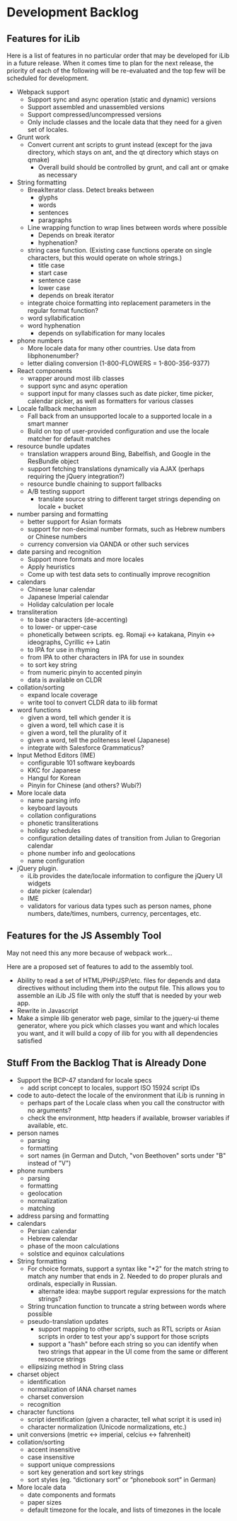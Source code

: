 # Development Backlog #

## Features for iLib ##

Here is a list of features in no particular order that may be developed for iLib in a future release. When it comes time to plan for the next release, the priority of each of the following will be re-evaluated and the top few will be scheduled for development.

* Webpack support
    * Support sync and async operation (static and dynamic) versions
    * Support assembled and unassembled versions
    * Support compressed/uncompressed versions
    * Only include classes and the locale data that they need for a given set of locales.
* Grunt work
    * Convert current ant scripts to grunt instead (except for the java directory, which stays on ant, and the qt directory which stays on qmake)
        * Overall build should be controlled by grunt, and call ant or qmake as necessary
* String formatting
    * BreakIterator class. Detect breaks between
        * glyphs
        * words
        * sentences
        * paragraphs
    * Line wrapping function to wrap lines between words where possible
        * Depends on break iterator
        * hyphenation?
    * string case function. (Existing case functions operate on single characters, but this would operate on whole strings.)
        * title case
        * start case
        * sentence case
        * lower case
        * depends on break iterator
    * integrate choice formatting into replacement parameters in the regular format function?
    * word syllabification
    * word hyphenation
        * depends on syllabification for many locales
* phone numbers
    * More locale data for many other countries. Use data from libphonenumber?
    * letter dialing conversion (1-800-FLOWERS = 1-800-356-9377)
* React components
    * wrapper around most ilib classes
    * support sync and async operation
    * support input for many classes such as date picker, time picker, calendar picker, as well as formatters for various classes
* Locale fallback mechanism
    * Fall back from an unsupported locale to a supported locale in a smart manner
    * Build on top of user-provided configuration and use the locale matcher for default matches
* resource bundle updates
    * translation wrappers around Bing, Babelfish, and Google in the ResBundle object
    * support fetching translations dynamically via AJAX (perhaps requiring the jQuery integration?)
    * resource bundle chaining to support fallbacks
    * A/B testing support
        * translate source string to different target strings depending on locale + bucket
* number parsing and formatting
    * better support for Asian formats
    * support for non-decimal number formats, such as Hebrew numbers or Chinese numbers
    * currency conversion via OANDA or other such services
* date parsing and recognition
    * Support more formats and more locales
    * Apply heuristics
    * Come up with test data sets to continually improve recognition
* calendars
    * Chinese lunar calendar
    * Japanese Imperial calendar
    * Holiday calculation per locale
* transliteration
    * to base characters (de-accenting)
    * to lower- or upper-case
    * phonetically between scripts. eg. Romaji <-> katakana, Pinyin <-> ideographs, Cyrillic <-> Latin
    * to IPA for use in rhyming
    * from IPA to other characters in IPA for use in soundex
    * to sort key string
    * from numeric pinyin to accented pinyin
    * data is available on CLDR
* collation/sorting
    * expand locale coverage
    * write tool to convert CLDR data to ilib format
* word functions
    * given a word, tell which gender it is
    * given a word, tell which case it is
    * given a word, tell the plurality of it
    * given a word, tell the politeness level (Japanese)
    * integrate with Salesforce Grammaticus?
* Input Method Editors (IME)
    * configurable 101 software keyboards
    * KKC for Japanese
    * Hangul for Korean
    * Pinyin for Chinese (and others? Wubi?)
* More locale data
    * name parsing info
    * keyboard layouts
    * collation configurations
    * phonetic transliterations
    * holiday schedules
    * configuration detailing dates of transition from Julian to Gregorian calendar
    * phone number info and geolocations
    * name configuration
* jQuery plugin.
    * iLib provides the date/locale information to configure the jQuery UI widgets
    * date picker (calendar)
    * IME
    * validators for various data types such as person names, phone numbers, date/times, numbers, currency, percentages, etc.

## Features for the JS Assembly Tool ##

May not need this any more because of webpack work...

Here are a proposed set of features to add to the assembly tool.

* Ability to read a set of HTML/PHP/JSP/etc. files for depends and data directives without including them into the output file. This allows you to assemble an iLib JS file with only the stuff that is needed by your web app.
* Rewrite in Javascript
* Make a simple ilib generator web page, similar to the jquery-ui theme generator, where you pick which classes you want and which locales you want, and it will build a copy of ilib for you with all dependencies satisfied


## Stuff From the Backlog That is Already Done

* Support the BCP-47 standard for locale specs
    * add script concept to locales, support ISO 15924 script IDs
* code to auto-detect the locale of the environment that iLib is running in
    * perhaps part of the Locale class when you call the constructor with no arguments?
    * check the environment, http headers if available, browser variables if available, etc.
* person names
    * parsing
    * formatting
    * sort names (in German and Dutch, "von Beethoven" sorts under "B" instead of "V")
* phone numbers
    * parsing
    * formatting
    * geolocation
    * normalization
    * matching
* address parsing and formatting
* calendars
    * Persian calendar
    * Hebrew calendar
    * phase of the moon calculations
    * solstice and equinox calculations
* String formatting
    * For choice formats, support a syntax like "*2" for the match string to match any number that ends in 2. Needed to do proper plurals and ordinals, especially in Russian.
        * alternate idea: maybe support regular expressions for the match strings?
    * String truncation function to truncate a string between words where possible
    * pseudo-translation updates
        * support mapping to other scripts, such as RTL scripts or Asian scripts in order to test your app's support for those scripts
        * support a "hash" before each string so you can identify when two strings that appear in the UI come from the same or different resource strings
    * ellipsizing method in String class
* charset object
    * identification
    * normalization of IANA charset names
    * charset conversion
    * recognition
* character functions
    * script identification (given a character, tell what script it is used in)
    * character normalization (Unicode normalizations, etc.)
* unit conversions (metric <-> imperial, celcius <-> fahrenheit)
* collation/sorting
    * accent insensitive
    * case insensitive
    * support unique compressions
    * sort key generation and sort key strings
    * sort styles (eg. “dictionary sort” or “phonebook sort” in German)
* More locale data
    * date components and formats
    * paper sizes
    * default timezone for the locale, and lists of timezones in the locale
